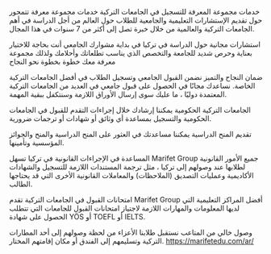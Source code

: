 خدمات مجموعة المعرفة للتسجيل في الجامعات التركية
خدمات مجموعة معرفة تتمحور حول تقديم الإستشارات التعليمية والجامعية للطلاب حول العالم من أجل الدراسة في أهم الجامعات التركية والعالمية من خلال خبرة تصل إلى أكثر من 7 سنوات في هذا المجال. 


استشارات مجانية حول الدراسة في تركيا
في بداية مشوارك الجامعي أنت بحاجة للاختيار بعناية وحرص شديد للجامعة والتخصص الذي يناسب تطلعاتك وأحلامك ولذلك مجموعة معرفة معك خطوة بخطوة نحو النجاح


ضمان النجاح والتميز
نضمن القبول الجامعي وتسجيل الطلاب في أفضل الجامعات التركية الخاصة. نساعدك مجانًا في الحصول على قبول جامعي في العديد من الجامعات التركية المعتمدة دوليًا ، ما عليك سوى إرسال الأوراق اللازمة وسنتكفل ببقية المهمة.


الجامعات التركية الحكومية
يمكننا إرشادك خلال إجراءات التقدم للقبول في الجامعات الحكومية والتسجيل بمساعدة أي وثائق أو شهادات أو ترجمات ضرورية.


تقديم المنح الدراسية
يمكننا مساعدتك في العثور على المنح الدراسية والمنح والجوائز المؤسسية وتأمينها.


المساعدة في الإجراءات القانونية في تركيا
تسهل Marifet Group جميع الأمور القانونية لطلابها عند وصولهم إلى تركيا ، مثل ترجمة المستندات اللازمة للتسجيل والشهادات الأكاديمية وعمليات التصديق (الملاحظات) والمعاملات القانونية الأخرى التي قد يحتاجها الطالب.


امتحانات القبول في الجامعات التركية
تقدم Marifet Group أفضل المراكز التعليمية التي لديها المعلومات والمهارات اللازمة لاجتياز امتحانات القبول للجامعات التي تتطلب الحصول على شهادة YÖS أو TOEFL أو IELTS.


وصول خالي من المتاعب
نستقبل طلابنا الأعزاء من لحظة وصولهم إلى أحد المطارات التركية وتسليمهم إلى الفندق أو مكان إقامتهم المختار.
https://marifetedu.com/ar/



